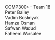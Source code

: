 COMP3004 - Team 18  
Peter Bailey  
Vadim Boshnyak  
Hamza Osman  
Safwan Wadud  
Faheem Warsalee  
